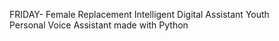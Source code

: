 FRIDAY- Female Replacement Intelligent Digital Assistant Youth <br>
Personal Voice Assistant made with Python 
